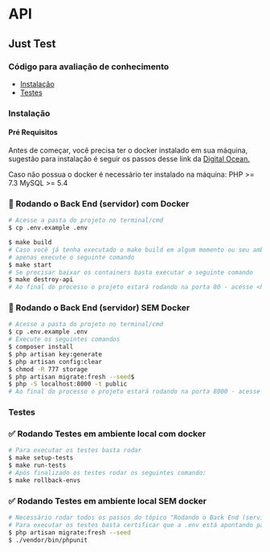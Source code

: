 # API
## Just Test
### Código para avaliação de conhecimento

* [Instalação](#instalacao)
* [Testes](#testes)
### Instalação
#### Pré Requisitos
Antes de começar, você precisa ter o docker instalado em sua máquina, sugestão para instalação é seguir os passos desse link da [Digital Ocean.](https://www.digitalocean.com/community/tutorials/how-to-install-and-use-docker-on-ubuntu-20-04-pt)

Caso não possua o docker é necessário ter instalado na máquina:
PHP >= 7.3
MySQL >= 5.4

### 🎲 Rodando o Back End (servidor) com Docker
```bash
# Acesse a pasta do projeto no terminal/cmd
$ cp .env.example .env

$ make build
# Caso você já tenha executado o make build em algum momento ou seu ambiente já estava rodando com o docker
# apenas execute o seguinte comando
$ make start
# Se precisar baixar os containers basta executar o seguinte comando
$ make destroy-api
# Ao final do processo o projeto estará rodando na porta 80 - acesse <http://localhost:80>
```

### 🎲 Rodando o Back End (servidor) SEM Docker
```bash
# Acesse a pasta do projeto no terminal/cmd
$ cp .env.example .env
# Execute os seguintes comandos
$ composer install
$ php artisan key:generate
$ php artisan config:clear
$ chmod -R 777 storage
$ php artisan migrate:fresh --seed$ 
$ php -S localhost:8000 -t public
# Ao final do processo o projeto estará rodando na porta 8000 - acesse <http://localhost:8000>
```


### Testes
### ✅ Rodando Testes em ambiente local com docker

```bash
# Para executar os testes basta rodar
$ make setup-tests
$ make run-tests
# Após finalizado os testes rodar os seguintes comando:
$ make rollback-envs
```

### ✅ Rodando Testes em ambiente local SEM docker

```bash
# Necessário rodar todos os passos do tópico "Rodando o Back End (servidor) SEM Docker" desconsiderando o último (php -S localhost:8000 -t public)
# Para executar os testes basta certificar que a .env está apontando para o ambiente local ou de testes e rodar
$ php artisan migrate:fresh --seed
$ ./vendor/bin/phpunit

